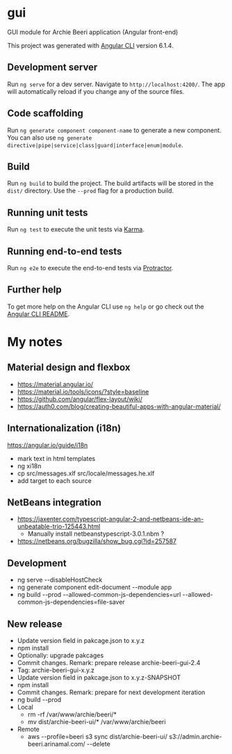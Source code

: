 # gui
GUI module for Archie Beeri application (Angular front-end)

This project was generated with [Angular CLI](https://github.com/angular/angular-cli) version 6.1.4.

## Development server

Run `ng serve` for a dev server. Navigate to `http://localhost:4200/`. The app will automatically reload if you change any of the source files.

## Code scaffolding

Run `ng generate component component-name` to generate a new component. You can also use `ng generate directive|pipe|service|class|guard|interface|enum|module`.

## Build

Run `ng build` to build the project. The build artifacts will be stored in the `dist/` directory. Use the `--prod` flag for a production build.

## Running unit tests

Run `ng test` to execute the unit tests via [Karma](https://karma-runner.github.io).

## Running end-to-end tests

Run `ng e2e` to execute the end-to-end tests via [Protractor](http://www.protractortest.org/).

## Further help

To get more help on the Angular CLI use `ng help` or go check out the [Angular CLI README](https://github.com/angular/angular-cli/blob/master/README.md).

# My notes

## Material design and flexbox
* https://material.angular.io/
* https://material.io/tools/icons/?style=baseline
* https://github.com/angular/flex-layout/wiki/
* https://auth0.com/blog/creating-beautiful-apps-with-angular-material/

## Internationalization (i18n)
https://angular.io/guide/i18n
* mark text in html templates
* ng xi18n
* cp src/messages.xlf src/locale/messages.he.xlf
* add target to each source

## NetBeans integration
* https://jaxenter.com/typescript-angular-2-and-netbeans-ide-an-unbeatable-trio-125443.html
  * Manually install netbeanstypescript-3.0.1.nbm ?
* https://netbeans.org/bugzilla/show_bug.cgi?id=257587

## Development
* ng serve --disableHostCheck
* ng generate component edit-document --module app
* ng build --prod --allowed-common-js-dependencies=url --allowed-common-js-dependencies=file-saver

## New release

* Update version field in pakcage.json to x.y.z
* npm install
* Optionally: upgrade pakcages
* Commit changes. Remark: prepare release archie-beeri-gui-2.4
* Tag: archie-beeri-gui-x.y.z
* Update version field in pakcage.json to x.y.z-SNAPSHOT
* npm install
* Commit changes. Remark: prepare for next development iteration
* ng build --prod
* Local
  * rm -rf /var/www/archie/beeri/*
  * mv dist/archie-beeri-ui/* /var/www/archie/beeri
* Remote
  * aws --profile=beeri s3 sync dist/archie-beeri-ui/ s3://admin.archie-beeri.arinamal.com/ --delete
